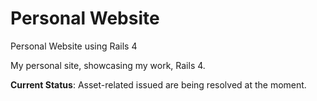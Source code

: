 Personal Website
===============

Personal Website using Rails 4 

My personal site, showcasing my work, Rails 4. 

**Current Status**: Asset-related issued are being resolved at the moment. 

